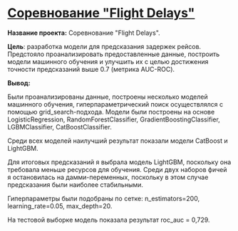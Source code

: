# [Соревнование "Flight Delays"](https://github.com/AnnaBulkina/Data-Analytics-Projects/blob/main/DS_flight_delays/flight_delays.ipynb "Flight Delays")

**Название проекта:** Соревнование "Flight Delays".

**Цель**: разработка модели для предсказания задержек рейсов. Предстояло проанализировать предоставленные данные, построить модели машинного обучения и улучшить их с целью достижения точности предсказаний выше 0.7 (метрика AUC-ROC).

**Вывод:**

Были проанализированы данные, построены несколько моделей машинного обучения, гиперпараметрический поиск осуществлялся с помощью grid_search-подхода. Модели были построены на основе LogisticRegression, RandomForestClassifier, GradientBoostingClassifier, LGBMClassifier, CatBoostClassifier.

Среди всех моделей наилучший результат показали модели CatBoost и LightGBM.

Для итоговых предсказаний я выбрала модель LightGBM, поскольку она требовала меньше ресурсов для обучения. Среди двух наборов фичей я остановилась на дамми-переменных, поскольку в этом случае предсказания были наиболее стабильными.

Гиперпараметры были подобраны по сетке: n_estimators=200, learning_rate=0.05, max_depth=20.

На тестовой выборке модель показала результат roc_auc = 0,729.
